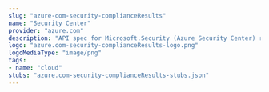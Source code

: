 ```yaml
---
slug: "azure-com-security-complianceResults"
name: "Security Center"
provider: "azure.com"
description: "API spec for Microsoft.Security (Azure Security Center) resource provider"
logo: "azure.com-security-complianceResults-logo.png"
logoMediaType: "image/png"
tags:
- name: "cloud"
stubs: "azure.com-security-complianceResults-stubs.json"
---
```

